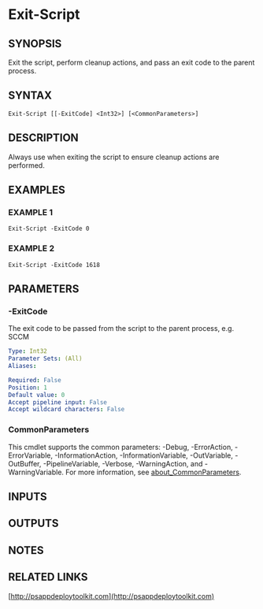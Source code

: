 ﻿---
editLink: false
isShowComments: false
external help file: PSAppDeployToolkit-help.xml
Module Name: PSAppDeployToolkit
online version: http://psappdeploytoolkit.com
schema: 2.0.0
---

# Exit-Script

## SYNOPSIS
Exit the script, perform cleanup actions, and pass an exit code to the parent process.

## SYNTAX

```
Exit-Script [[-ExitCode] <Int32>] [<CommonParameters>]
```

## DESCRIPTION
Always use when exiting the script to ensure cleanup actions are performed.

## EXAMPLES

### EXAMPLE 1
```
Exit-Script -ExitCode 0
```

### EXAMPLE 2
```
Exit-Script -ExitCode 1618
```

## PARAMETERS

### -ExitCode
The exit code to be passed from the script to the parent process, e.g.
SCCM

```yaml
Type: Int32
Parameter Sets: (All)
Aliases:

Required: False
Position: 1
Default value: 0
Accept pipeline input: False
Accept wildcard characters: False
```

### CommonParameters
This cmdlet supports the common parameters: -Debug, -ErrorAction, -ErrorVariable, -InformationAction, -InformationVariable, -OutVariable, -OutBuffer, -PipelineVariable, -Verbose, -WarningAction, and -WarningVariable. For more information, see [about_CommonParameters](http://go.microsoft.com/fwlink/?LinkID=113216).

## INPUTS

## OUTPUTS

## NOTES

## RELATED LINKS

[http://psappdeploytoolkit.com](http://psappdeploytoolkit.com)

